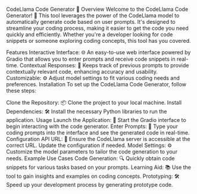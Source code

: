 CodeLlama Code Generator 🚀
Overview
Welcome to the CodeLlama Code Generator! 🎉 This tool leverages the power of the CodeLlama model to automatically generate code based on user prompts. 
It's designed to streamline your coding process, making it easier to get the code you need quickly and efficiently. Whether you're a developer looking for code snippets or someone exploring coding concepts, this tool has you covered.

Features
Interactive Interface: 🌐 An easy-to-use web interface powered by Gradio that allows you to enter prompts and receive code snippets in real-time.
Contextual Responses: 🧠 Keeps track of previous prompts to provide contextually relevant code, enhancing accuracy and usability.
Customizable: ⚙️ Adjust model settings to fit various coding needs and preferences.
Installation
To set up the CodeLlama Code Generator, follow these steps:

Clone the Repository: 📦 Clone the project to your local machine.
Install Dependencies: 🛠️ Install the necessary Python libraries to run the application.
Usage
Launch the Application: 🚀 Start the Gradio interface to begin interacting with the code generator.
Enter Prompts: 📝 Type your coding prompts into the interface and see the generated code in real-time.
Configuration
API URL: 🔗 Ensure the CodeLlama server is accessible at the correct URL. Update the configuration if needed.
Model Settings: ⚙️ Customize the model parameters to tailor the code generation to your needs.
Example Use Cases
Code Generation: 🔍 Quickly obtain code snippets for various tasks based on your prompts.
Learning Aid: 📚 Use the tool to gain insights and examples on coding concepts.
Prototyping: 🛠️ Speed up your development process by generating prototype code.
